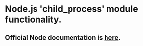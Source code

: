 # Node.js 'child_process' module functionality.
##  Official Node documentation is [here][1].

[1]:https://nodejs.org/dist/v6.2.2/docs/api/child_process.html